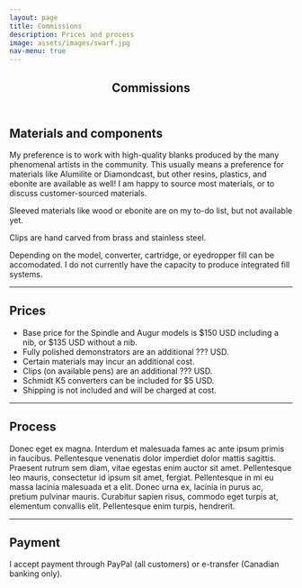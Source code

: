 ```yaml
---
layout: page
title: Commissions
description: Prices and process
image: assets/images/swarf.jpg
nav-menu: true
---
```


<!-- Main -->
<div id="main" class="alt">

<!-- One -->
<section id="one">
	<div class="inner">
		<header class="major">
			<h1>Commissions</h1>
		</header>	

<h2 id="content">Materials and components</h2>
<p>My preference is to work with high-quality blanks produced by the many phenomenal artists in the community. This usually means a preference for materials like Alumilite or Diamondcast, but other resins, plastics, and ebonite are available as well! I am happy to source most materials, or to discuss customer-sourced materials.</p>

<p>Sleeved materials like wood or ebonite are on my to-do list, but not available yet.</p>

<p>Clips are hand carved from brass and stainless steel.</p>

<p>Depending on the model, converter, cartridge, or eyedropper fill can be accomodated. I do not currently have the capacity to produce integrated fill systems.</p>

<hr class="major" />

<h2 id="content">Prices</h2>
<ul>
	<li>Base price for the Spindle and Augur models is $150 USD including a nib, or $135 USD without a nib.</li>
	<li>Fully polished demonstrators are an additional ??? USD.</li>
	<li>Certain materials may incur an additional cost.</li>
	<li>Clips (on available pens) are an additional ??? USD.</li>
	<li>Schmidt K5 converters can be included for $5 USD.</li>
	<li>Shipping is not included and will be charged at cost.</li>
</ul>

<hr class="major" />

<h2 id="content">Process</h2>
<p>Donec eget ex magna. Interdum et malesuada fames ac ante ipsum primis in faucibus. Pellentesque venenatis dolor imperdiet dolor mattis sagittis. Praesent rutrum sem diam, vitae egestas enim auctor sit amet. Pellentesque leo mauris, consectetur id ipsum sit amet, fergiat. Pellentesque in mi eu massa lacinia malesuada et a elit. Donec urna ex, lacinia in purus ac, pretium pulvinar mauris. Curabitur sapien risus, commodo eget turpis at, elementum convallis elit. Pellentesque enim turpis, hendrerit.</p>

<hr class="major" />

<h2 id="content">Payment</h2>
<p>I accept payment through PayPal (all customers) or e-transfer (Canadian banking only).</p>

</div>

